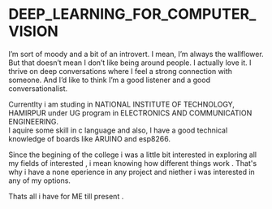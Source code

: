 # DEEP_LEARNING_FOR_COMPUTER_VISION
I’m sort of moody and a bit of an introvert. I mean, I’m always the wallflower. But that doesn’t mean I don’t like being around people. I actually love it. 
I thrive on deep conversations where I feel a strong connection with someone. And I’d like to think I’m a good listener and a good conversationalist.

Currentlty i am studing in NATIONAL INSTITUTE OF TECHNOLOGY, HAMIRPUR under UG program in ELECTRONICS AND COMMUNICATION ENGINEERING.\
I aquire some skill in c language and also, I have a good technical knowledge of boards like ARUINO and esp8266.

Since the begining of the college i was a little bit interested in exploring all my fields of interested , i mean knowing how different things work .
That's why i have a none eperience in any project and niether i was interested in any of my options.    

Thats all i have for ME till present .
